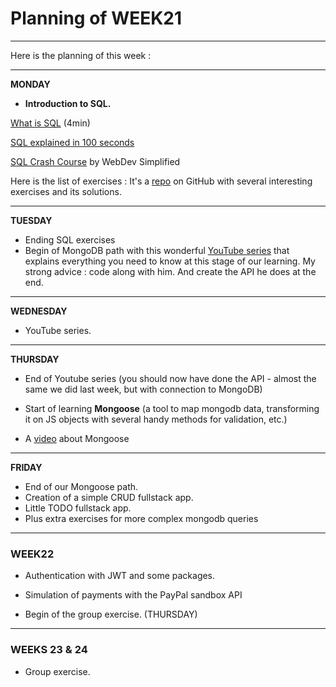 # Planning of WEEK21

---

Here is the planning of this week :

---

**MONDAY**

- **Introduction to SQL.**

[What is SQL](https://youtu.be/27axs9dO7AE?si=0D1kWTjeXTvy9d0v) (4min)

[SQL explained in 100 seconds](https://youtu.be/zsjvFFKOm3c?si=uSpJ4VjHFrAeuPw7)

[SQL Crash Course](https://youtu.be/p3qvj9hO_Bo?si=fhY5XAHIWXnxSPoB) by WebDev Simplified

Here is the list of exercises :
It's a [repo](https://github.com/WebDevSimplified/Learn-SQL) on GitHub with several interesting exercises and its solutions.

---

**TUESDAY**

- Ending SQL exercises
- Begin of MongoDB path with this wonderful [YouTube series](https://youtube.com/playlist?list=PL4cUxeGkcC9h77dJ-QJlwGlZlTd4ecZOA&si=rR_nEtwfLoWg2T_3) that explains everything you need to know at this stage of our learning. My strong advice : code along with him. And create the API he does at the end.

---

**WEDNESDAY**

- YouTube series.

---

**THURSDAY**

- End of Youtube series (you should now have done the API - almost the same we did last week, but with connection to MongoDB)
- Start of learning **Mongoose** (a tool to map mongodb data, transforming it on JS objects with several handy methods for validation, etc.)

- A [video](https://youtu.be/DZBGEVgL2eE?si=-eXTX8D4WPdZzSML) about Mongoose

---

**FRIDAY**

- End of our Mongoose path.
- Creation of a simple CRUD fullstack app.
- Little TODO fullstack app.
- Plus extra exercises for more complex mongodb queries

---

### WEEK22

- Authentication with JWT and some packages.

- Simulation of payments with the PayPal sandbox API

- Begin of the group exercise. (THURSDAY)

---

### WEEKS 23 & 24

- Group exercise.
